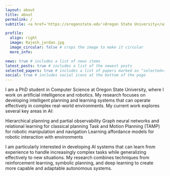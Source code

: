 ```yaml
---
layout: about
title: about
permalink: /
subtitle: <a href='https://oregonstate.edu'>Oregon State University</a>.

profile:
  align: right
  image: Rajesh_jordan.jpg
  image_circular: false # crops the image to make it circular
  more_info: 

news: true # includes a list of news items
latest_posts: true # includes a list of the newest posts
selected_papers: true # includes a list of papers marked as "selected={true}"
social: true # includes social icons at the bottom of the page
---
```


I am a PhD student in Computer Science at Oregon State University, where I work on artificial intelligence and robotics. My research focuses on developing intelligent planning and learning systems that can operate effectively in complex real-world environments.
My current work explores several key areas in AI:

Hierarchical planning and partial observability
Graph neural networks and relational learning for classical planning
Task and Motion Planning (TAMP) for robotic manipulation and navigation
Learning affordance models for robotic interaction with environments

I am particularly interested in developing AI systems that can learn from experience to handle increasingly complex tasks while generalizing effectively to new situations. My research combines techniques from reinforcement learning, symbolic planning, and deep learning to create more capable and adaptable autonomous systems.




<!--Put your address / P.O. box / other info right below your picture. You can also disable any of these elements by editing `profile` property of the YAML header of your `_pages/about.md`. Edit `_bibliography/papers.bib` and Jekyll will render your [publications page](/al-folio/publications/) automatically.

Link to your social media connections, too. This theme is set up to use [Font Awesome icons](https://fontawesome.com/) and [Academicons](https://jpswalsh.github.io/academicons/), like the ones below. Add your Facebook, Twitter, LinkedIn, Google Scholar, or just disable all of them.
-->